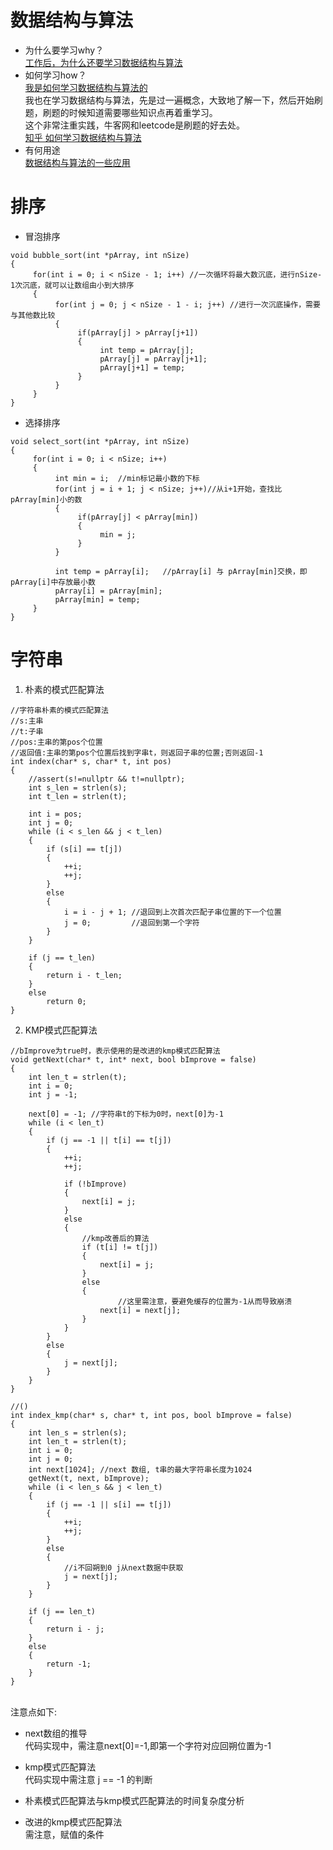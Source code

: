 # 数据结构与算法
- 为什么要学习why？
<br>[工作后，为什么还要学习数据结构与算法](https://www.jianshu.com/p/1a63970ab025)
- 如何学习how？
<br>[我是如何学习数据结构与算法的](https://www.cnblogs.com/kubidemanong/archive/2018/10/05/9746328.html)
<br>我也在学习数据结构与算法，先是过一遍概念，大致地了解一下，然后开始刷题，刷题的时候知道需要哪些知识点再着重学习。
<br>这个非常注重实践，牛客网和leetcode是刷题的好去处。
<br>[知乎 如何学习数据结构与算法](https://www.zhihu.com/question/21318658)
- 有何用途
<br>[数据结构与算法的一些应用](https://www.cnblogs.com/chenweichu/articles/5703046.html)

# 排序
- 冒泡排序
```
void bubble_sort(int *pArray, int nSize)
{
     for(int i = 0; i < nSize - 1; i++) //一次循环将最大数沉底，进行nSize-1次沉底，就可以让数组由小到大排序
     {
          for(int j = 0; j < nSize - 1 - i; j++) //进行一次沉底操作，需要与其他数比较
          {
               if(pArray[j] > pArray[j+1])
               {
                    int temp = pArray[j];
                    pArray[j] = pArray[j+1];
                    pArray[j+1] = temp;
               }
          }
     }
}
```
- 选择排序
```
void select_sort(int *pArray, int nSize)
{
     for(int i = 0; i < nSize; i++)
     {
          int min = i;  //min标记最小数的下标
          for(int j = i + 1; j < nSize; j++)//从i+1开始，查找比pArray[min]小的数
          {
               if(pArray[j] < pArray[min])
               {
                    min = j;
               }
          }
         
          int temp = pArray[i];   //pArray[i] 与 pArray[min]交换，即pArray[i]中存放最小数
          pArray[i] = pArray[min];
          pArray[min] = temp;
     }
}
```

# 字符串
1. 朴素的模式匹配算法
```
//字符串朴素的模式匹配算法
//s:主串
//t:子串
//pos:主串的第pos个位置
//返回值:主串的第pos个位置后找到字串t，则返回子串的位置;否则返回-1
int index(char* s, char* t, int pos)
{
	//assert(s!=nullptr && t!=nullptr);
	int s_len = strlen(s);
	int t_len = strlen(t);

	int i = pos;
	int j = 0;
	while (i < s_len && j < t_len)
	{
		if (s[i] == t[j])
		{
			++i;
			++j;
		}
		else
		{
			i = i - j + 1; //退回到上次首次匹配子串位置的下一个位置
			j = 0;         //退回到第一个字符
		}
	}

	if (j == t_len)
	{
		return i - t_len;
	}
	else
		return 0;
}

```
2. KMP模式匹配算法
```
//bImprove为true时，表示使用的是改进的kmp模式匹配算法
void getNext(char* t, int* next, bool bImprove = false)
{
	int len_t = strlen(t);
	int i = 0;
	int j = -1;

	next[0] = -1; //字符串t的下标为0时，next[0]为-1
	while (i < len_t)
	{
		if (j == -1 || t[i] == t[j])
		{
			++i;
			++j;
			
			if (!bImprove)
			{
				next[i] = j;
			}
			else
			{
				//kmp改善后的算法
				if (t[i] != t[j])
				{
					next[i] = j;
				}
				else
				{
				        //这里需注意，要避免缓存的位置为-1从而导致崩溃
					next[i] = next[j];
				}
			}
		}
		else
		{
			j = next[j];
		}
	}
}

//()
int index_kmp(char* s, char* t, int pos, bool bImprove = false)
{
	int len_s = strlen(s);
	int len_t = strlen(t);
	int i = 0;
	int j = 0;
	int next[1024]; //next 数组, t串的最大字符串长度为1024
	getNext(t, next, bImprove);
	while (i < len_s && j < len_t)
	{
		if (j == -1 || s[i] == t[j])
		{
			++i;
			++j;
		}
		else
		{
			//i不回朔到0 j从next数据中获取
			j = next[j];
		}
	}

	if (j == len_t)
	{
		return i - j;
	}
	else
	{
		return -1;
	}
}
```
<br>注意点如下:
- next数组的推导
<br>代码实现中，需注意next[0]=-1,即第一个字符对应回朔位置为-1

- kmp模式匹配算法
<br>代码实现中需注意 j == -1 的判断

- 朴素模式匹配算法与kmp模式匹配算法的时间复杂度分析

- 改进的kmp模式匹配算法
<br>需注意，赋值的条件
